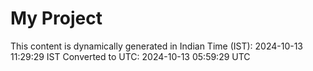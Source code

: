 # My Project

This content is dynamically generated in Indian Time (IST): 2024-10-13 11:29:29 IST
Converted to UTC: 2024-10-13 05:59:29 UTC
